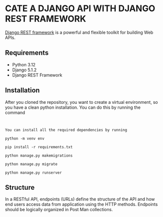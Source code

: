 # CATE A DJANGO API WITH DJANGO REST FRAMEWORK
[Django REST framework](http://www.django-rest-framework.org/) is a powerful and flexible toolkit for building Web APIs.

## Requirements
- Python 3.12
- Django 5.1.2
- Django REST Framework

## Installation
After you cloned the repository, you want to create a virtual environment, so you have a clean python installation.
You can do this by running the command
```


You can install all the required dependencies by running

python -m venv env

pip install -r requirements.txt

python manage.py makemigrations

python manage.py migrate

python manage.py runserver

```



## Structure
In a RESTful API, endpoints (URLs) define the structure of the API and how end users access data from application using the HTTP methods. Endpoints should be logically organized in Post Man collections.


